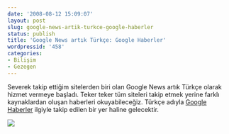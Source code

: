 ```yaml
---
date: '2008-08-12 15:09:07'
layout: post
slug: google-news-artik-turkce-google-haberler
status: publish
title: 'Google News artık Türkçe: Google Haberler'
wordpressid: '458'
categories:
- Bilişim
- Gezegen
---
```


Severek takip ettiğim sitelerden biri olan Google News artık Türkçe olarak hizmet vermeye başladı. Teker teker tüm siteleri takip etmek yerine farklı kaynaklardan oluşan haberleri okuyabileceğiz. Türkçe adıyla [Google Haberler](http://news.google.com.tr/) ilgiyle takip edilen bir yer haline gelecektir. 

[![](http://arsln.org/wp-content/uploads/googlehaberler.jpg)](http://arsln.org/wp-content/uploads/googlehaberler.jpg)
